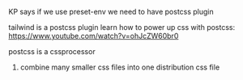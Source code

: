 KP says if we use preset-env we need to have postcss plugin

tailwind is a postcss plugin
learn how to power up css with postcss:
https://www.youtube.com/watch?v=ohJcZW60br0


postcss is a cssprocessor
1) combine many smaller css files into one distribution css file

